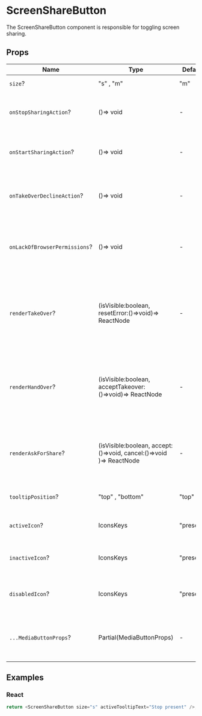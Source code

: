 # ScreenShareButton

The ScreenShareButton component is responsible for toggling screen sharing.

## Props

| Name                          | Type                                                               | Default   | Description                                                                          |
| ----------------------------- | ------------------------------------------------------------------ | --------- | ------------------------------------------------------------------------------------ |
| `size`?                       | "s" , "m"                                                          | "m"       | The size of the button.                                                              |
| `onStopSharingAction`?        | ()=> void                                                          | -         | Callback invoked after sharing is stopped.                                           |
| `onStartSharingAction`?       | ()=> void                                                          | -         | Callback invoked after sharing is started.                                           |
| `onTakeOverDeclineAction`?    | ()=> void                                                          | -         | Callback invoked after requesto for takeover is declined.                            |
| `onLackOfBrowserPermissions`? | ()=> void                                                          | -         | Callback invoked on lack of browser permissions to share screen.                     |
| `renderTakeOver`?             | (isVisible:boolean, resetError:()=>void)=> ReactNode               | -         | Render prop to display component while trying to share during actual screen sharing. |
| `renderHandOver`?             | (isVisible:boolean, acceptTakeover:()=>void)=> ReactNode           | -         | Render prop to display component while someone is trying to take over sharing.       |
| `renderAskForShare`?          | (isVisible:boolean, accept:()=>void, cancel:()=>void )=> ReactNode | -         | Render prop to display component when browser permissions error exists               |
| `tooltipPosition`?            | "top" , "bottom"                                                   | "top"     | The position of the tooltip.                                                         |
| `activeIcon`?                 | IconsKeys                                                          | "present" | The icon of the active state of the button.                                          |
| `inactiveIcon`?               | IconsKeys                                                          | "present" | The icon of the inactive state of the button.                                        |
| `disabledIcon`?               | IconsKeys                                                          | "present" | The icon of the disabled state of the button.                                        |
| `...MediaButtonProps`?        | Partial(MediaButtonProps)                                          | -         | Props that will be passed to the root of the button element.                         |

## Examples

### React

```javascript
return <ScreenShareButton size="s" activeTooltipText="Stop present" />;
```
